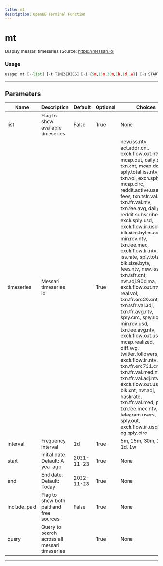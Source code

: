 ```yaml
---
title: mt
description: OpenBB Terminal Function
---
```


# mt

Display messari timeseries [Source: https://messari.io]

### Usage

```python
usage: mt [--list] [-t TIMESERIES] [-i {5m,15m,30m,1h,1d,1w}] [-s START] [-end END] [--include-paid] [-q QUERY [QUERY ...]]
```

---

## Parameters

| Name | Description | Default | Optional | Choices |
| ---- | ----------- | ------- | -------- | ------- |
| list | Flag to show available timeseries | False | True | None |
| timeseries | Messari timeseries id |  | True | new.iss.ntv, act.addr.cnt, exch.flow.out.ntv, mcap.out, daily.shp, txn.cnt, mcap.dom, sply.total.iss.ntv, txn.vol, exch.sply.ntv, mcap.circ, reddit.active.users, fees, txn.tsfr.val.avg, txn.tfr.val.ntv, txn.fee.avg, daily.vol, reddit.subscribers, exch.sply.usd, exch.flow.in.usd.incl, blk.size.bytes.avg, min.rev.ntv, txn.fee.med, exch.flow.in.ntv, iss.rate, sply.total.iss, blk.size.byte, fees.ntv, new.iss.usd, txn.tsfr.cnt, nvt.adj.90d.ma, exch.flow.out.ntv.incl, real.vol, txn.tfr.erc20.cnt, txn.tsfr.val.adj, txn.tfr.avg.ntv, sply.circ, sply.liquid, min.rev.usd, txn.fee.avg.ntv, exch.flow.out.usd, mcap.realized, diff.avg, twitter.followers, exch.flow.in.ntv.incl, txn.tfr.erc721.cnt, txn.tfr.val.med.ntv, txn.tfr.val.adj.ntv, exch.flow.out.usd.incl, blk.cnt, nvt.adj, hashrate, txn.tfr.val.med, price, txn.fee.med.ntv, telegram.users, sply.out, exch.flow.in.usd, cg.sply.circ |
| interval | Frequency interval | 1d | True | 5m, 15m, 30m, 1h, 1d, 1w |
| start | Initial date. Default: A year ago | 2021-11-23 | True | None |
| end | End date. Default: Today | 2022-11-23 | True | None |
| include_paid | Flag to show both paid and free sources | False | True | None |
| query | Query to search across all messari timeseries |  | True | None |

---

